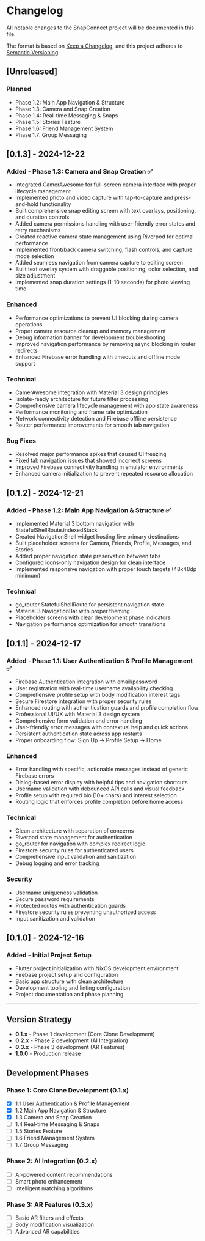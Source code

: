 # Changelog

All notable changes to the SnapConnect project will be documented in this file.

The format is based on [Keep a Changelog](https://keepachangelog.com/en/1.0.0/),
and this project adheres to [Semantic Versioning](https://semver.org/spec/v2.0.0.html).

## [Unreleased]
### Planned
- Phase 1.2: Main App Navigation & Structure
- Phase 1.3: Camera and Snap Creation
- Phase 1.4: Real-time Messaging & Snaps
- Phase 1.5: Stories Feature
- Phase 1.6: Friend Management System
- Phase 1.7: Group Messaging

## [0.1.3] - 2024-12-22
### Added - Phase 1.3: Camera and Snap Creation ✅
- Integrated CamerAwesome for full-screen camera interface with proper lifecycle management
- Implemented photo and video capture with tap-to-capture and press-and-hold functionality
- Built comprehensive snap editing screen with text overlays, positioning, and duration controls
- Added camera permissions handling with user-friendly error states and retry mechanisms
- Created reactive camera state management using Riverpod for optimal performance
- Implemented front/back camera switching, flash controls, and capture mode selection
- Added seamless navigation from camera capture to editing screen
- Built text overlay system with draggable positioning, color selection, and size adjustment
- Implemented snap duration settings (1-10 seconds) for photo viewing time

### Enhanced
- Performance optimizations to prevent UI blocking during camera operations
- Proper camera resource cleanup and memory management
- Debug information banner for development troubleshooting
- Improved navigation performance by removing async blocking in router redirects
- Enhanced Firebase error handling with timeouts and offline mode support

### Technical
- CamerAwesome integration with Material 3 design principles
- Isolate-ready architecture for future filter processing
- Comprehensive camera lifecycle management with app state awareness
- Performance monitoring and frame rate optimization
- Network connectivity detection and Firebase offline persistence
- Router performance improvements for smooth tab navigation

### Bug Fixes
- Resolved major performance spikes that caused UI freezing
- Fixed tab navigation issues that showed incorrect screens
- Improved Firebase connectivity handling in emulator environments
- Enhanced camera initialization to prevent repeated resource allocation

## [0.1.2] - 2024-12-21
### Added - Phase 1.2: Main App Navigation & Structure ✅
- Implemented Material 3 bottom navigation with StatefulShellRoute.indexedStack
- Created NavigationShell widget hosting five primary destinations
- Built placeholder screens for Camera, Friends, Profile, Messages, and Stories
- Added proper navigation state preservation between tabs
- Configured icons-only navigation design for clean interface
- Implemented responsive navigation with proper touch targets (48x48dp minimum)

### Technical
- go_router StatefulShellRoute for persistent navigation state
- Material 3 NavigationBar with proper theming
- Placeholder screens with clear development phase indicators
- Navigation performance optimization for smooth transitions

## [0.1.1] - 2024-12-17
### Added - Phase 1.1: User Authentication & Profile Management ✅
- Firebase Authentication integration with email/password
- User registration with real-time username availability checking
- Comprehensive profile setup with body modification interest tags
- Secure Firestore integration with proper security rules
- Enhanced routing with authentication guards and profile completion flow
- Professional UI/UX with Material 3 design system
- Comprehensive form validation and error handling
- User-friendly error messages with contextual help and quick actions
- Persistent authentication state across app restarts
- Proper onboarding flow: Sign Up → Profile Setup → Home

### Enhanced
- Error handling with specific, actionable messages instead of generic Firebase errors
- Dialog-based error display with helpful tips and navigation shortcuts
- Username validation with debounced API calls and visual feedback
- Profile setup with required bio (10+ chars) and interest selection
- Routing logic that enforces profile completion before home access

### Technical
- Clean architecture with separation of concerns
- Riverpod state management for authentication
- go_router for navigation with complex redirect logic
- Firestore security rules for authenticated users
- Comprehensive input validation and sanitization
- Debug logging and error tracking

### Security
- Username uniqueness validation
- Secure password requirements
- Protected routes with authentication guards
- Firestore security rules preventing unauthorized access
- Input sanitization and validation

## [0.1.0] - 2024-12-16
### Added - Initial Project Setup
- Flutter project initialization with NixOS development environment
- Firebase project setup and configuration
- Basic app structure with clean architecture
- Development tooling and linting configuration
- Project documentation and phase planning

---

## Version Strategy

- **0.1.x** - Phase 1 development (Core Clone Development)
- **0.2.x** - Phase 2 development (AI Integration) 
- **0.3.x** - Phase 3 development (AR Features)
- **1.0.0** - Production release

## Development Phases

### Phase 1: Core Clone Development (0.1.x)
- [x] 1.1 User Authentication & Profile Management
- [x] 1.2 Main App Navigation & Structure  
- [x] 1.3 Camera and Snap Creation
- [ ] 1.4 Real-time Messaging & Snaps
- [ ] 1.5 Stories Feature
- [ ] 1.6 Friend Management System
- [ ] 1.7 Group Messaging

### Phase 2: AI Integration (0.2.x)
- [ ] AI-powered content recommendations
- [ ] Smart photo enhancement
- [ ] Intelligent matching algorithms

### Phase 3: AR Features (0.3.x)
- [ ] Basic AR filters and effects
- [ ] Body modification visualization
- [ ] Advanced AR capabilities 